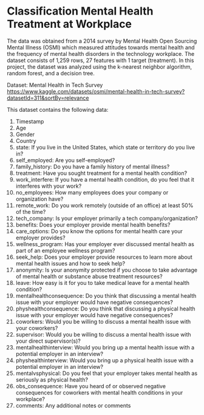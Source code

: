 # Classification Mental Health Treatment at Workplace

The data was obtained from a 2014 survey by Mental Health Open Sourcing Mental Illness (OSMI) 
which measured attitudes towards mental health and the frequency of mental health disorders 
in the technology workplace. The dataset consists of 1,259 rows, 27 features with 1 target (treatment). 
In this project, the dataset was analyzed using the k-nearest neighbor algorithm, random forest, and a decision tree.
 
Dataset: Mental Health in Tech Survey https://www.kaggle.com/datasets/osmi/mental-health-in-tech-survey?datasetId=311&sortBy=relevance

This dataset contains the following data:
1. Timestamp
2. Age
3. Gender
4. Country
5. state: If you live in the United States, which state or territory do you live in?
6. self_employed: Are you self-employed?
7. family_history: Do you have a family history of mental illness?
8. treatment: Have you sought treatment for a mental health condition?
9. work_interfere: If you have a mental health condition, do you feel that it interferes with your work?
10. no_employees: How many employees does your company or organization have?
11. remote_work: Do you work remotely (outside of an office) at least 50% of the time?
12. tech_company: Is your employer primarily a tech company/organization?
13. benefits: Does your employer provide mental health benefits?
14. care_options: Do you know the options for mental health care your employer provides?
15. wellness_program: Has your employer ever discussed mental health as part of an employee wellness program?
16. seek_help: Does your employer provide resources to learn more about mental health issues and how to seek help?
17. anonymity: Is your anonymity protected if you choose to take advantage of mental health or substance abuse treatment resources?
18. leave: How easy is it for you to take medical leave for a mental health condition?
19. mentalhealthconsequence: Do you think that discussing a mental health issue with your employer would have negative consequences?
20. physhealthconsequence: Do you think that discussing a physical health issue with your employer would have negative consequences?
21. coworkers: Would you be willing to discuss a mental health issue with your coworkers?
22. supervisor: Would you be willing to discuss a mental health issue with your direct supervisor(s)?
23. mentalhealthinterview: Would you bring up a mental health issue with a potential employer in an interview?
24. physhealthinterview: Would you bring up a physical health issue with a potential employer in an interview?
25. mentalvsphysical: Do you feel that your employer takes mental health as seriously as physical health?
26. obs_consequence: Have you heard of or observed negative consequences for coworkers with mental health conditions in your workplace?
27. comments: Any additional notes or comments
